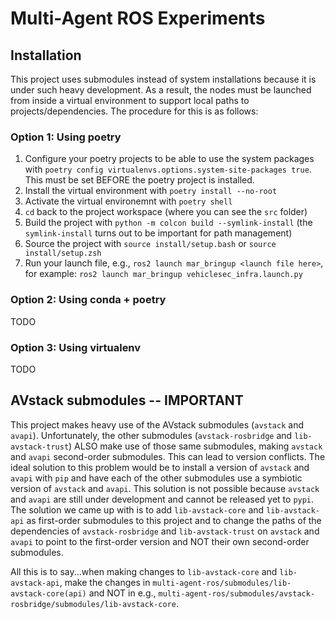 # Multi-Agent ROS Experiments


## Installation

This project uses submodules instead of system installations because it is under such heavy development. As a result, the nodes must be launched from inside a virtual environment to support local paths to projects/dependencies. The procedure for this is as follows:

### Option 1: Using poetry
1. Configure your poetry projects to be able to use the system packages with `poetry config virtualenvs.options.system-site-packages true`. This must be set BEFORE the poetry project is installed.
1. Install the virtual environment with `poetry install --no-root`
1. Activate the virtual environemnt with `poetry shell`
1. `cd` back to the project workspace (where you can see the `src` folder)
1. Build the project with `python -m colcon build --symlink-install` (the `symlink-install` turns out to be important for path management)
1. Source the project with `source install/setup.bash` or `source install/setup.zsh`
1. Run your launch file, e.g., `ros2 launch mar_bringup <launch file here>`, for example: `ros2 launch mar_bringup vehiclesec_infra.launch.py`

### Option 2: Using conda + poetry

TODO

### Option 3: Using virtualenv

TODO


## AVstack submodules -- **IMPORTANT**

This project makes heavy use of the AVstack submodules (`avstack` and `avapi`). Unfortunately, the other submodules (`avstack-rosbridge` and `lib-avstack-trust`) ALSO make use of those same submodules, making `avstack` and `avapi` second-order submodules. This can lead to version conflicts. The ideal solution to this problem would be to install a version of `avstack` and `avapi` with `pip` and have each of the other submodules use a symbiotic version of `avstack` and `avapi`. This solution is not possible because `avstack` and `avapi` are still under development and cannot be released yet to `pypi`. The solution we came up with is to add `lib-avstack-core` and `lib-avstack-api` as first-order submodules to this project and to change the paths of the dependencies of `avstack-rosbridge` and `lib-avstack-trust` on `avstack` and `avapi` to point to the first-order version and NOT their own second-order submodules. 

All this is to say...when making changes to `lib-avstack-core` and `lib-avstack-api`, make the changes in `multi-agent-ros/submodules/lib-avstack-core(api)` and NOT in e.g., `multi-agent-ros/submodules/avstack-rosbridge/submodules/lib-avstack-core`. 